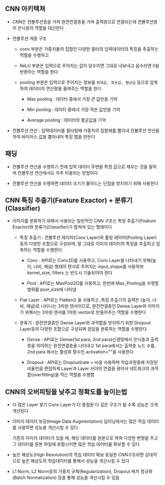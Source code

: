 ## CNN 아키텍쳐

* CNN은 컨볼루션층을 거쳐 완전연결층을 거쳐 출력층으로 연결되는데 컨볼루션층이 은닉층의 역할을 대신한다

* 컨볼루션 계층 구조

    * conv 부분은 가중치들의 집합인 다양한 필터의 입력데이터의 특징을 추출하는 역할을 수행하고

    * ReLU 부분은 입력으로 주어지는 값이 양수이면 그대로 내보내고 음수라면 0을 반환하는 역할을 한다

    * pooling 부분은 입력으로 주어지는 정보를 ```최대값, 최솟값, 평균값``` 등으로 압축하여 데이터의 연산량을 줄여주는 역할을 한다

        * Max pooling : 데이터 중에서 가장 큰 값만을 기억

        * Min pooling : 데이터 중에서 가장 작은 값만을 기억

        * Average pooling : 데이터의 평균값을 기억

* 컨볼루션 연산 : 입력데이터를 필터링해 가중치의 집합체를 뽑아내 컨볼루션 연산을 하여 바이어스 값을 뽑아내어 특징 맵을 만든다

## 패딩 

* 컨볼루션 연산을 수행하기 전에 입력 데이터 주변을 특정 값으로 채우는 것을 말하며 컨볼루션 연산에서도 자주 이용되는 방법이다

* 컨볼루션 연산을 수행하면 데이터 크기가 줄어드는 단점을 방지하기 위해 사용한다

## CNN 특징 추출기(Feature Exactor) + 분류기(Classifier)

* 이미지를 분류하기 위해서 사용되는 일반적인 CNN 구조는 특징 추출기(Feature Exactor)와 분류기(Classifier)가 합쳐져 있는 형태이다

    * 특징 추출기 : 컨볼루션 레이어(Conv Layer)와 풀링 레이어(Pooling Layer)등의 다양한 조합으로 구성되며, 말 그대로 이미지 데이터의 특징을 추출하고 압축하는 역할을 수행한다

        * Conv : API로는 Conv2D를 사용하고, Conv Layer를 나타내기 위해(높이, 너비, 채널) 형태의 텐서로 주어지는 input_shape를 사용하며 kernel_size, filters 는 반드시 기술되어야 한다

        * Pool : API로는 MaxPool2D를 사용하고, 한번에 Max_Pooling을 수행할 범위를 pool_size에 나타냄


    * Flat Layer : API로는 Flatten() 을 사용하고 ,특징 추출기의 출력은 (높이, 너비, 채널)로 나타나는 3차원 텐서이므로, 완전연결층인 Dense Layer와 이어지기 위해서는 3차원 텐서를 1차원 vector로 만들어주는 역할을 수행한다


    * 분류기 : 완전연결층인 Dense Layer와 과적합을 방지하기 위한 Dropout Layer등의 다양한 조합으로 구성되며 정답을 분류하는 역할을 수행한다

        * Dense : API로는 Dense(1st para, 2nd para)신경망에서 은닉층과 출력층을 의미하는 완전연결층을 나타내고 1st para에서는 출력층 노드 수를, 2nd para 에서는 활성화 함수인 activation=""을 사용한다

        * Dropout : API로는 Dropout(rate = n)을 사용하며 학습과정중에 지정된 비율만큼 랜덤하게 Layer과 Layer 사이의 연결을 끊어서 네트워크의 과적합(overfitting)을 막는 역할을 수행함

## CNN의 오버피팅을 낮추고 정확도를 높이는법

* 더 많은 Layer 쌓기
    Conv Layer가 더 중첩된 더 깊은 구조가 될 수록 성능은 크게 개선된다

* 이미지 데이터 보강(Image Data Augmentation)
    딥러닝에서는 많은 학습 데이터를 사용하면 성능을 개선시킬 수 있다

    기존의 이미지 데이터가 있을 때, 해당 데이터를 원본으로 하여 다양한 변형을 주고 그 데이터를 원본 파일에 포함시키면 많은 학습 데이터를 확보할 수 있다

* 높은 해상도(High Resolution)의 학습 데이터 확보
    동일한 CNN구조라면 상대적으로 높은 해상도의 학습데이터를 통해서 성능을 개선시킬 수 있다

* L1 Norm, L2 Norm등의 가중치 규제(Regularization), Dropout 배치 정규화(Batch Normalization) 등을 통해 성능을 개선시킬 수 있음 